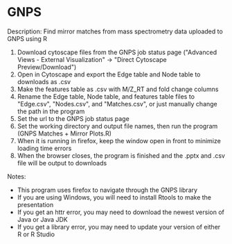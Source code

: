 # GNPS
Description:
Find mirror matches from mass spectrometry data uploaded to GNPS using R

1. Download cytoscape files from the GNPS job status page ("Advanced Views - External Visualization" -> "Direct Cytoscape Preview/Download")
2. Open in Cytoscape and export the Edge table and Node table to downloads as .csv
3. Make the features table as .csv with M/Z_RT and fold change columns
4. Rename the Edge table, Node table, and features table files to "Edge.csv", "Nodes.csv", and "Matches.csv", or just manually change the path in the program
5. Set the url to the GNPS job status page
6. Set the working directory and output file names, then run the program (GNPS Matches + Mirror Plots.R)
7. When it is running in firefox, keep the window open in front to minimize loading time errors
8. When the browser closes, the program is finished and the .pptx and .csv file will be output to downloads

Notes:
- This program uses firefox to navigate through the GNPS library
- If you are using Windows, you will need to install Rtools to make the presentation
- If you get an httr error, you may need to download the newest version of Java or Java JDK
- If you get a library error, you may need to update your version of either R or R Studio 
